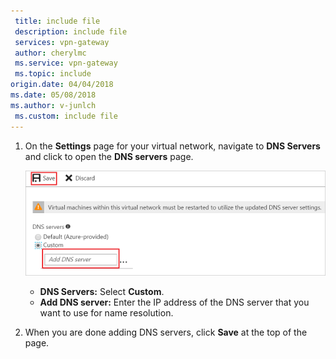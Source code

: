 ```yaml
---
 title: include file
 description: include file
 services: vpn-gateway
 author: cherylmc
 ms.service: vpn-gateway
 ms.topic: include
origin.date: 04/04/2018
ms.date: 05/08/2018
ms.author: v-junlch
 ms.custom: include file
---
```

1. On the **Settings** page for your virtual network, navigate to **DNS Servers** and click to open the **DNS servers** page.

    ![Specify a DNS server](./media/vpn-gateway-specify-dns-portal-include/specify-dns-server.png "Specify a DNS Server")

    - **DNS Servers:** Select **Custom**.
    - **Add DNS server:** Enter the IP address of the DNS server that you want to use for name resolution.

2. When you are done adding DNS servers, click **Save** at the top of the page.

<!-- ms.date: 05/08/2018 -->
